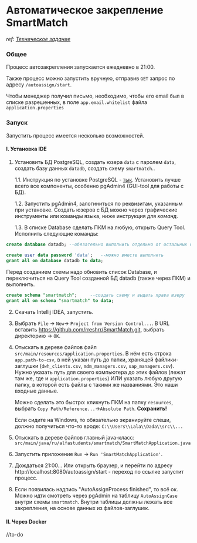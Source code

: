# Автоматическое закрепление SmartMatch
_ref: [Техническое задание](https://docs.google.com/document/d/1Oc6vNmB1S7iFU8d62P16DfhGp1Ja9PEedhL3NxFU2p8/edit)_

### Общее
Процесс автозакрепления запускается ежедневно в 21:00.

Также процесс можно запустить вручную, отправив `GET` запрос по адресу `/autoassign/start`.

Чтобы менеджер получил письмо, необходимо, чтобы его email был в списке разрешенных, в поле `app.email.whitelist` файла `application.properties`

### Запуск
Запустить процесс имеется несколько возможностей.

#### I. Установка IDE
1. Установить БД PostgreSQL, создать юзера `data` с паролем `data`, создать базу данных `datadb`, создать схему `smartmatch`..

    1.1. Инструкция по установке PostgreSQL - [тык](https://docs.rkeeper.ru/rk7/7.7.0/ru/ustanovka-postgresql-na-windows-29421153.html). Установить лучше всего все компоненты, особенно pgAdmin4 (GUI-tool для работы с БД).
    
    1.2. Запустить pgAdmin4, залогиниться по реквизитам, указанным при установке. Создать юзеров с БД можно через графические инструменты или команды языка, ниже инструкция для _команд_.

    1.3. В списке Database сделать ПКМ на любую, открыть Query Tool.
        Исполнить следующие команды:
```SQL
create database datadb; --обязательно выполнить отдельно от остальных комманд
       
create user data password 'data';   --можно вместе выполнить
grant all on database datadb to data;
```
Перед созданием схемы надо обновить список Database, и переключиться на Query Tool созданной БД datadb (также через ПКМ) и выполнить.
```SQL
create schema "smartmatch";     --создать схему и выдать права юзеру
grant all on schema "smartmatch" to data;
```

2. Скачать Intellij IDEA, запустить.
3. Выбрать `File` -> `New`-> `Project from Version Control...`. В URL вставить https://github.com/rreshrr/SmartMatch.git, выбрать директорию -> `OK`.
4. Отыскать в дереве файлов файл `src/main/resources/application.properties`. В нём есть строка
`app.path-to-csv`, в ней указан путь до папки, хранящей файлики-заглушки (`dwh_clients.csv`, `mdm_managers.csv`, `sap_managers.csv`).
Нужно указать путь для своего компьютера до этих файлов (лежат там же, где и `application.properties`) ИЛИ указать любую другую папку, в которой есть файлы с такими же названиями. Это наши входные данные.

    Можно сделать это быстро: кликнуть ПКМ на папку `resources`, выбрать `Copy Path/Reference...`->`Absolute Path`. **Сохранить!**

    Если сидите на Windows, то обязательно экранируйте слеши, должно получиться что-то вроде: `C:\\Users\\Lala\\Dada\\src\\...`
5. Отыскать в дереве файлов главный java-класс: `src/main/java/ru/alfastudents/smartmatch/SmartMatchApplication.java`
6. Запустить приложение `Run` -> `Run 'SmartMatchApplication'`.
7. Дождаться 21:00... Или открыть браузер, и перейти по адресу http://localhost:8080/autoassign/start - переход по ссылке запустит процесс.
8. Если появилась надпись "AutoAssignProcess finished", то всё ок. Можно идти смотреть через pgAdmin на таблицу `AutoAssignCase` внутри схемы `smartmatch`. Внутри таблицы должны лежать все закрепления, на основе данных из файлов-заглушек.    

#### II. Через Docker
 //to-do
